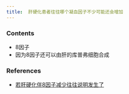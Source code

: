 ```yaml
---
title:  肝硬化患者往往哪个凝血因子不少可能还会增加
--- 
```


### Contents
- 8因子
- 因为8因子还可以由肝的库普弗细胞合成
### References
- [若肝硬化伴8因子减少往往说明发生了](/若肝硬化伴8因子减少往往说明发生了)
